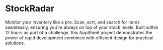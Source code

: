 # StockRadar
Monitor your inventory like a pro. Scan, sort, and search for items seamlessly, ensuring you're always on top of your stock levels. Built within 12 hours as part of a challenge, this AppSheet project demonstrates the power of rapid development combined with efficient design for practical solutions.
